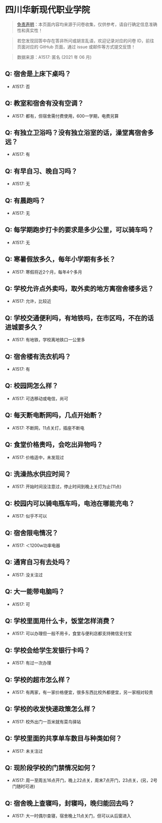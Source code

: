 # 四川华新现代职业学院

> [免责声明](https://colleges.chat/#_3)：本页面内容均来源于问卷收集，仅供参考，请自行确定信息准确性和真实性！

> 若您发现回答中存在答非所问或胡言乱语，欢迎记录对应的问卷 ID，前往页面对应的 GitHub 页面，通过 issue 或邮件等方式提交反馈！

> 数据来源：A1517: 匿名 (2021 年 06 月)

## Q: 宿舍是上床下桌吗？

- A1517: 否

## Q: 教室和宿舍有没有空调？

- A1517: 都有，但宿舍需付费使用，600一学期，电费另算

## Q: 有独立卫浴吗？没有独立浴室的话，澡堂离宿舍多远？

- A1517: 有

## Q: 有早自习、晚自习吗？

- A1517: 无

## Q: 有晨跑吗？

- A1517: 无

## Q: 每学期跑步打卡的要求是多少公里，可以骑车吗？

- A1517: 无

## Q: 寒暑假放多久，每年小学期有多长？

- A1517: 寒假将近2个月，每年4个多月

## Q: 学校允许点外卖吗，取外卖的地方离宿舍楼多远？

- A1517: 允许，比较近

## Q: 学校交通便利吗，有地铁吗，在市区吗，不在的话进城要多久？

- A1517: 有地铁，学校离地铁口一公里多

## Q: 宿舍楼有洗衣机吗？

- A1517: 有

## Q: 校园网怎么样？

- A1517: 可选移动或电信，尚可

## Q: 每天断电断网吗，几点开始断？

- A1517: 不断网，11点关灯，插座不断电

## Q: 食堂价格贵吗，会吃出异物吗？

- A1517: 价格适中，未发现过

## Q: 洗澡热水供应时间？

- A1517: 开始时间没注意过，停止时间到晚上关灯为止(11点)

## Q: 校园内可以骑电瓶车吗，电池在哪能充电？

- A1517: 似乎不可以

## Q: 宿舍限电情况？

- A1517: ＜1200w功率电器

## Q: 通宵自习有去处吗？

- A1517: 没关注过

## Q: 大一能带电脑吗？

- A1517: 可

## Q: 学校里面用什么卡，饭堂怎样消费？

- A1517: 可以办理但一般不用卡，食堂与便利店都支持微信支付宝

## Q: 学校会给学生发银行卡吗？

- A1517: 有过一次办理

## Q: 学校的超市怎么样？

- A1517: 有两家，有一家价格便宜，很多东西比校外都便宜，另一家相对较贵

## Q: 学校的收发快递政策怎么样？

- A1517: 校外出门一百米就有菜鸟驿站

## Q: 学校里面的共享单车数目与种类如何？

- A1517: 未关注过

## Q: 现阶段学校的门禁情况如何？

- A1517: 周一至周五16点开门，晚上22点关，周末7点开门，23点关，(另，2号门随时可进)

## Q: 宿舍晚上查寝吗，封寝吗，晚归能回去吗？

- A1517: 大一时偶尔查寝，宿舍晚上11点关门，但可以从后窗进入

